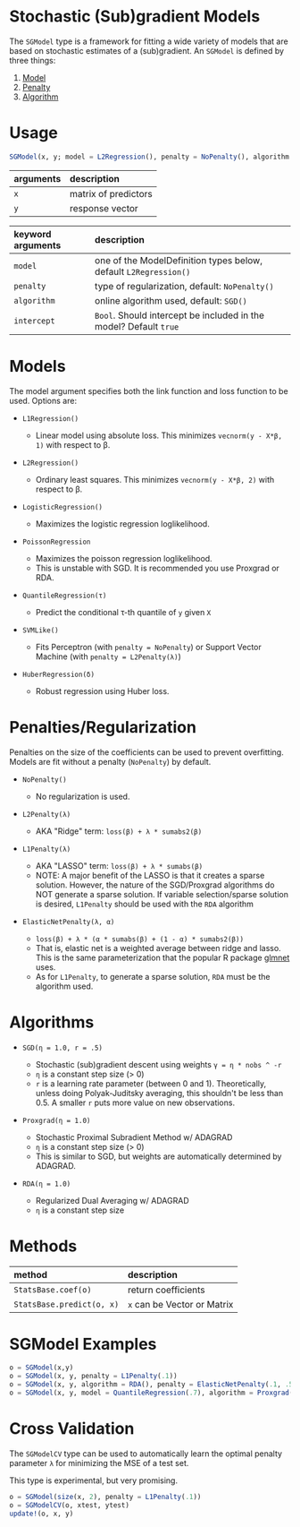 # Stochastic (Sub)gradient Models

The `SGModel` type is a framework for fitting a wide variety of models that are based on stochastic estimates of a (sub)gradient.  An `SGModel` is defined by three things:

1. [Model](SGModel.md#Models)
1. [Penalty](SGModel.md#Penalties/Regularization)
1. [Algorithm](SGModel.md#Algorithms)

# Usage

```julia
SGModel(x, y; model = L2Regression(), penalty = NoPenalty(), algorithm = SGD())
```

| arguments | description          |
|:----------|:---------------------|
| `x`       | matrix of predictors |
| `y`       | response vector      |

| keyword arguments | description                                                         |
|:------------------|:--------------------------------------------------------------------|
| `model`           | one of the ModelDefinition types below, default `L2Regression()`    |
| `penalty`         | type of regularization, default: `NoPenalty()`                      |
| `algorithm`       | online algorithm used, default: `SGD()`                             |
| `intercept`       | `Bool`.  Should intercept be included in the model?  Default `true` |

# Models

The model argument specifies both the link function and loss function to be used.  Options are:

- `L1Regression()`
    - Linear model using absolute loss.  This minimizes `vecnorm(y - X*β, 1)` with respect to β.

- `L2Regression()`
    - Ordinary least squares.  This minimizes `vecnorm(y - X*β, 2)` with respect to β.

- `LogisticRegression()`
    - Maximizes the logistic regression loglikelihood.

- `PoissonRegression`
    - Maximizes the poisson regression loglikelihood.
    - This is unstable with SGD.  It is recommended you use Proxgrad or RDA.

- `QuantileRegression(τ)`
    - Predict the conditional τ-th quantile of `y` given `X`

- `SVMLike()`
    - Fits Perceptron (with `penalty = NoPenalty`) or Support Vector Machine (with `penalty = L2Penalty(λ)`)

- `HuberRegression(δ)`
    - Robust regression using Huber loss.

# Penalties/Regularization
Penalties on the size of the coefficients can be used to prevent overfitting.  Models are fit without a penalty (`NoPenalty`) by default.

- `NoPenalty()`
    - No regularization is used.

- `L2Penalty(λ)`  
    - AKA "Ridge" term:  `loss(β) + λ * sumabs2(β)`

- `L1Penalty(λ)`
    - AKA "LASSO" term: `loss(β) + λ * sumabs(β)`
    - NOTE: A major benefit of the LASSO is that it creates a sparse solution.  However, the nature of the SGD/Proxgrad algorithms do NOT generate a sparse solution.  If variable selection/sparse solution is desired, `L1Penalty` should be used with the `RDA` algorithm

- `ElasticNetPenalty(λ, α)`
    - `loss(β) + λ * (α * sumabs(β) + (1 - α) * sumabs2(β))`
    - That is, elastic net is a weighted average between ridge and lasso.  This is the
    same parameterization that the popular R package [glmnet](http://www.inside-r.org/packages/cran/glmnet/docs/glmnet) uses.
    - As for `L1Penalty`, to generate a sparse solution, `RDA` must be the algorithm used.

# Algorithms

- `SGD(η = 1.0, r = .5)`  
    - Stochastic (sub)gradient descent using weights `γ = η * nobs ^ -r`
    - `η` is a constant step size (> 0)
    - `r` is a learning rate parameter (between 0 and 1).  Theoretically, unless
    doing Polyak-Juditsky averaging, this shouldn't be less than 0.5.  A smaller `r`
    puts more value on new observations.

- `Proxgrad(η = 1.0)`
    - Stochastic Proximal Subradient Method w/ ADAGRAD
    - `η` is a constant step size (> 0)
    - This is similar to SGD, but weights are automatically determined by ADAGRAD.

- `RDA(η = 1.0)`
    - Regularized Dual Averaging w/ ADAGRAD
    - `η` is a constant step size

# Methods

| method                    | description                 |
|:--------------------------|:----------------------------|
| `StatsBase.coef(o)`       | return coefficients         |
| `StatsBase.predict(o, x)` | `x` can be Vector or Matrix |

# SGModel Examples

```julia
o = SGModel(x,y)
o = SGModel(x, y, penalty = L1Penalty(.1))
o = SGModel(x, y, algorithm = RDA(), penalty = ElasticNetPenalty(.1, .5))
o = SGModel(x, y, model = QuantileRegression(.7), algorithm = Proxgrad())
```


# Cross Validation

The `SGModelCV` type can be used to automatically learn the optimal penalty parameter `λ` for minimizing the MSE of a test set.

This type is experimental, but very promising.

```julia
o = SGModel(size(x, 2), penalty = L1Penalty(.1))
o = SGModelCV(o, xtest, ytest)
update!(o, x, y)
```
